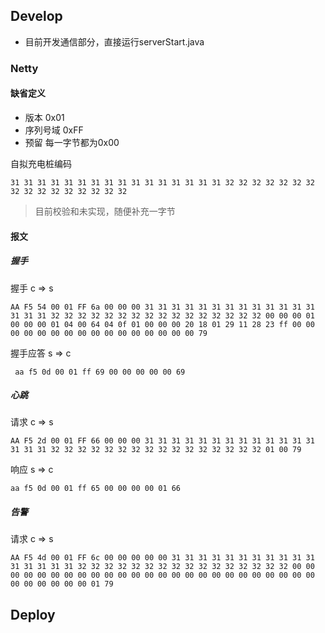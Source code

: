 ## Develop

- 目前开发通信部分，直接运行serverStart.java 

### Netty

#### 缺省定义

- 版本 0x01
- 序列号域 0xFF
- 预留 每一字节都为0x00

自拟充电桩编码

```
31 31 31 31 31 31 31 31 31 31 31 31 31 31 31 31 32 32 32 32 32 32 32 32 32 32 32 32 32 32 32 32
```

> 目前校验和未实现，随便补充一字节


#### 报文


##### 握手

握手 c => s

```
AA F5 54 00 01 FF 6a 00 00 00 31 31 31 31 31 31 31 31 31 31 31 31 31 31 31 31 32 32 32 32 32 32 32 32 32 32 32 32 32 32 32 32 00 00 00 01 00 00 00 01 04 00 64 04 0f 01 00 00 00 20 18 01 29 11 28 23 ff 00 00 00 00 00 00 00 00 00 00 00 00 00 00 00 00 79
```

握手应答 s => c

```
 aa f5 0d 00 01 ff 69 00 00 00 00 00 69
```

##### 心跳

请求 c => s

```
AA F5 2d 00 01 FF 66 00 00 00 31 31 31 31 31 31 31 31 31 31 31 31 31 31 31 31 32 32 32 32 32 32 32 32 32 32 32 32 32 32 32 32 01 00 79
```

响应 s => c

```
aa f5 0d 00 01 ff 65 00 00 00 00 01 66
```


##### 告警

请求 c => s

```
AA F5 4d 00 01 FF 6c 00 00 00 00 00 31 31 31 31 31 31 31 31 31 31 31 31 31 31 31 31 32 32 32 32 32 32 32 32 32 32 32 32 32 32 32 32 00 00 00 00 00 00 00 00 00 00 00 00 00 00 00 00 00 00 00 00 00 00 00 00 00 00 00 00 00 00 00 01 79 
```

## Deploy